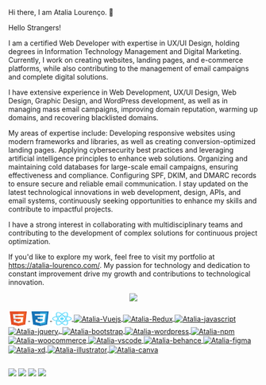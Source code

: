 Hi there, I am Atalia Lourenço. 👋

Hello Strangers!

I am a certified Web Developer with expertise in UX/UI Design, holding degrees in Information Technology Management and Digital Marketing. Currently, I work on creating websites, landing pages, and e-commerce platforms, while also contributing to the management of email campaigns and complete digital solutions.

I have extensive experience in Web Development, UX/UI Design, Web Design, Graphic Design, and WordPress development, as well as in managing mass email campaigns, improving domain reputation, warming up domains, and recovering blacklisted domains.

My areas of expertise include:
Developing responsive websites using modern frameworks and libraries, as well as creating conversion-optimized landing pages.
Applying cybersecurity best practices and leveraging artificial intelligence principles to enhance web solutions.
Organizing and maintaining cold databases for large-scale email campaigns, ensuring effectiveness and compliance.
Configuring SPF, DKIM, and DMARC records to ensure secure and reliable email communication.
I stay updated on the latest technological innovations in web development, design, APIs, and email systems, continuously seeking opportunities to enhance my skills and contribute to impactful projects.

I have a strong interest in collaborating with multidisciplinary teams and contributing to the development of complex solutions for continuous project optimization.

If you'd like to explore my work, feel free to visit my portfolio at https://atalia-lourenco.com/. My passion for technology and dedication to constant improvement drive my growth and contributions to technological innovation.

<div align="center">
  <a href="https://github.com/AtaliaLourenco">
  <img height="150em" src="https://github-readme-stats.vercel.app/api/top-langs/?username=AtaliaLourenco&layout=compact&langs_count=7&theme=light"/>
</div>
  
  <div style="display: inline_block"><br>
  <img align="center" alt="Atalia-HTML" height="30" width="40" src="https://raw.githubusercontent.com/devicons/devicon/master/icons/html5/html5-original.svg">
  <img align="center" alt="Atalia-CSS" height="30" width="40" src="https://raw.githubusercontent.com/devicons/devicon/master/icons/css3/css3-original.svg">
  <img align="center" alt="Atalia-React" height="30" width="40" src="https://raw.githubusercontent.com/devicons/devicon/master/icons/react/react-original.svg">
  <img align="center" alt="Atalia-Vuejs" height="30" width="40" src="https://cdn.jsdelivr.net/gh/devicons/devicon/icons/vuejs/vuejs-original.svg">
  <img align="center" alt="Atalia-Redux" height="30" width="40" src="https://cdn.jsdelivr.net/gh/devicons/devicon/icons/redux/redux-original.svg">
  <img align="center" alt="Atalia-javascript" height="30" width="40" src="https://cdn.jsdelivr.net/gh/devicons/devicon/icons/javascript/javascript-original.svg">
  <img align="center" alt="Atalia-jquery" height="30" width="40" src="https://cdn.jsdelivr.net/gh/devicons/devicon/icons/jquery/jquery-original.svg">.
  <img align="center" alt="Atalia-bootstrap" height="30" width="40" src="https://cdn.jsdelivr.net/gh/devicons/devicon/icons/bootstrap/bootstrap-original.svg">
  <img align="center" alt="Atalia-wordpress" height="30" width="40" src="https://cdn.jsdelivr.net/gh/devicons/devicon/icons/wordpress/wordpress-original.svg">
  <img align="center" alt="Atalia-npm" height="30" width="40" src="https://cdn.jsdelivr.net/gh/devicons/devicon/icons/npm/npm-original-wordmark.svg">
  <img align="center" alt="Atalia-woocommerce" height="30" width="40" src="https://cdn.jsdelivr.net/gh/devicons/devicon/icons/woocommerce/woocommerce-original.svg">
  <img align="center" alt="Atalia-vscode" height="30" width="40" src="https://cdn.jsdelivr.net/gh/devicons/devicon/icons/vscode/vscode-original.svg">
  <img align="center" alt="Atalia-behance" height="30" width="40" src="https://cdn.jsdelivr.net/gh/devicons/devicon/icons/behance/behance-original.svg">
  <img align="center" alt="Atalia-figma" height="30" width="40" src="https://cdn.jsdelivr.net/gh/devicons/devicon/icons/figma/figma-original.svg">
  <img align="center" alt="Atalia-xd" height="30" width="40" src="https://cdn.jsdelivr.net/gh/devicons/devicon/icons/xd/xd-plain.svg">
  <img align="center" alt="Atalia-illustrator" height="30" width="40" src="https://cdn.jsdelivr.net/gh/devicons/devicon/icons/illustrator/illustrator-plain.svg">
  <img align="center" alt="Atalia-canva" height="30" width="40" src="https://cdn.jsdelivr.net/gh/devicons/devicon/icons/canva/canva-original.svg">
   
</div>
  
  ##
  
  <div> 
  <a href="https://www.instagram.com/ataliacardoso/" target="_blank"><img src="https://img.shields.io/badge/-Instagram-%23E4405F?style=for-the-badge&logo=instagram&logoColor=white" target="_blank"></a>
  <a href = "mailto:thaliacardoso55@gmail.com"><img src="https://img.shields.io/badge/-Gmail-%23333?style=for-the-badge&logo=gmail&logoColor=white" target="_blank"></a>
  <a href="https://www.linkedin.com/in/atalialourenco-developer-frontend/" target="_blank"><img src="https://img.shields.io/badge/-LinkedIn-%230077B5?style=for-the-badge&logo=linkedin&logoColor=white" target="_blank"></a> 
  <a href="https://www.behance.net/thaliacardoso3" target="_blank"><img src="https://img.shields.io/badge/-Behance-blue?style=for-the-badge&logo=behance&logoColor=white" target="_blank"></a> 
    
</div>
